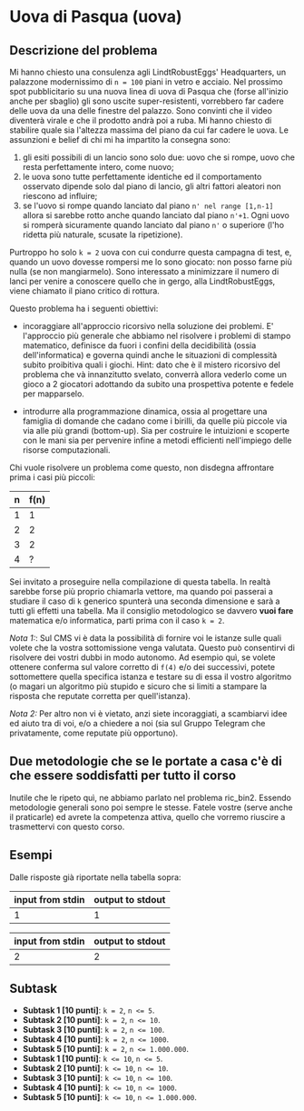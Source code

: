 # Uova di Pasqua (uova)

## Descrizione del problema

Mi hanno chiesto una consulenza agli LindtRobustEggs' Headquarters, un palazzone modernissimo di `n = 100` piani in vetro e acciaio.
Nel prossimo spot pubblicitario su una nuova linea di uova di Pasqua che (forse all'inizio anche per sbaglio) gli sono uscite super-resistenti, vorrebbero far cadere delle uova da una delle finestre del palazzo. Sono convinti che il video diventerà virale e che il prodotto andrà poi a ruba. Mi hanno chiesto di stabilire quale sia l'altezza massima del piano da cui far cadere le uova. Le assunzioni e belief di chi mi ha impartito la consegna sono:
 1. gli esiti possibili di un lancio sono solo due: uovo che si rompe, uovo che resta perfettamente intero, come nuovo;
 2. le uova sono tutte perfettamente identiche ed il comportamento osservato dipende solo dal piano di lancio, gli altri fattori aleatori non riescono ad influire;
 3. se l'uovo si rompe quando lanciato dal piano `n' nel range [1,n-1]` allora si sarebbe rotto anche quando lanciato dal piano `n'+1`. Ogni uovo si romperà sicuramente quando lanciato dal piano `n'` o superiore (l'ho ridetta più naturale, scusate la ripetizione).

Purtroppo ho solo `k = 2` uova con cui condurre questa campagna di test, e, quando un uovo dovesse rompersi me lo sono giocato: non posso farne più nulla (se non mangiarmelo).
Sono interessato a minimizzare il numero di lanci per venire a conoscere quello che in gergo, alla LindtRobustEggs, viene chiamato il piano critico di rottura.


Questo problema ha i seguenti obiettivi:

* incoraggiare all'approccio ricorsivo nella soluzione dei problemi. E' l'approccio più generale che abbiamo nel risolvere i problemi di stampo matematico, definisce da fuori i confini della decidibilità (ossia dell'informatica) e governa quindi anche le situazioni di complessità subito proibitiva quali i giochi. Hint: dato che è il mistero ricorsivo del problema che và innanzitutto svelato, converrà allora vederlo come un gioco a 2 giocatori adottando da subito una prospettiva potente e fedele per mapparselo.  

* introdurre alla programmazione dinamica, ossia al progettare una famiglia di domande che cadano come i birilli, da quelle più piccole via via alle più grandi (bottom-up). Sia per costruire le intuizioni e scoperte con le mani sia per pervenire infine a metodi efficienti nell'impiego delle risorse computazionali.

Chi vuole risolvere un problema come questo, non disdegna affrontare prima i casi più piccoli:

| n | f(n) |
|---|---|
| 1  | 1 |
| 2  | 2 |
| 3  | 2 |
| 4  | ? |

Sei invitato a proseguire nella compilazione di questa tabella. In realtà sarebbe forse più proprio chiamarla vettore, ma quando poi passerai a studiare il caso di `k` generico spunterà una seconda dimensione e sarà a tutti gli effetti una tabella. Ma il consiglio metodologico se davvero __vuoi fare__ matematica e/o informatica, parti prima con il caso `k = 2`.

*Nota 1:*: Sul CMS vi è data la possibilità di fornire voi le istanze sulle quali volete che la vostra sottomissione venga valutata. Questo può consentirvi di risolvere dei vostri dubbi in modo autonomo. Ad esempio quì, se volete ottenere conferma sul valore corretto di `f(4)` e/o dei successivi, potete sottomettere quella specifica istanza e testare su di essa il vostro algoritmo (o magari un algoritmo più stupido e sicuro che si limiti a stampare la risposta che reputate corretta per quell'istanza).

*Nota 2:* Per altro non vi è vietato, anzi siete incoraggiati, a scambiarvi idee ed aiuto tra di voi, e/o a chiedere a noi (sia  sul Gruppo Telegram che privatamente, come reputate più opportuno).

## Due metodologie che se le portate a casa c'è di che essere soddisfatti per tutto il corso

Inutile che le ripeto quì, ne abbiamo parlato nel problema ric_bin2. Essendo metodologie generali sono poi sempre le stesse. Fatele vostre (serve anche il praticarle) ed avrete la competenza attiva, quello che vorremo riuscire a trasmettervi con questo corso.

## Esempi

Dalle risposte già riportate nella tabella sopra:

|input from stdin | output to stdout |
|---|---|
|1  | 1 |

|input from stdin | output to stdout |
|---|---|
|2  | 2 |

## Subtask
- **Subtask 1 [10 punti]**: `k = 2`, `n <= 5`.
- **Subtask 2 [10 punti]**: `k = 2`, `n <= 10`.
- **Subtask 3 [10 punti]**: `k = 2`, `n <= 100`.
- **Subtask 4 [10 punti]**: `k = 2`, `n <= 1000`.
- **Subtask 5 [10 punti]**: `k = 2`, `n <= 1.000.000`.
- **Subtask 1 [10 punti]**: `k <= 10`, `n <= 5`.
- **Subtask 2 [10 punti]**: `k <= 10`, `n <= 10`.
- **Subtask 3 [10 punti]**: `k <= 10`, `n <= 100`.
- **Subtask 4 [10 punti]**: `k <= 10`, `n <= 1000`.
- **Subtask 5 [10 punti]**: `k <= 10`, `n <= 1.000.000`.
